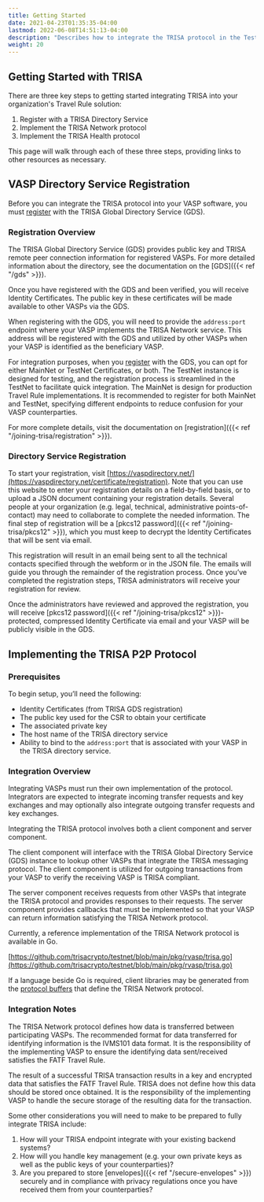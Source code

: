 ```yaml
---
title: Getting Started
date: 2021-04-23T01:35:35-04:00
lastmod: 2022-06-08T14:51:13-04:00
description: "Describes how to integrate the TRISA protocol in the TestNet"
weight: 20
---
```



## Getting Started with TRISA

There are three key steps to getting started integrating TRISA into your organization's Travel Rule solution:

1. Register with a TRISA Directory Service
2. Implement the TRISA Network protocol
3. Implement the TRISA Health protocol

This page will walk through each of these three steps, providing links to other resources as necessary.

## VASP Directory Service Registration

Before you can integrate the TRISA protocol into your VASP software, you must [register](https://vaspdirectory.net/certificate/registration) with the TRISA Global Directory Service (GDS).

### Registration Overview

The TRISA Global Directory Service (GDS) provides public key and TRISA remote peer connection information for registered VASPs. For more detailed information about the directory, see the documentation on the [GDS]({{< ref "/gds" >}}).

Once you have registered with the GDS and been verified, you will receive Identity Certificates. The public key in these certificates will be made available to other VASPs via the GDS.

When registering with the GDS, you will need to provide the `address:port` endpoint where your VASP implements the TRISA Network service. This address will be registered with the GDS and utilized by other VASPs when your VASP is identified as the beneficiary VASP.

For integration purposes, when you [register](https://vaspdirectory.net/certificate/registration) with the GDS, you can opt for either MainNet or TestNet Certificates, or both. The TestNet instance is designed for testing, and the registration process is streamlined in the TestNet to facilitate quick integration. The MainNet is design for production Travel Rule implementations. It is recommended to register for both MainNet and TestNet, specifying different endpoints to reduce confusion for your VASP counterparties.

For more complete details, visit the documentation on [registration]({{< ref "/joining-trisa/registration" >}}).

### Directory Service Registration

To start your registration, visit [https://vaspdirectory.net/](https://vaspdirectory.net/certificate/registration). Note that you can use this website to enter your registration details on a field-by-field basis, or to upload a JSON document containing your registration details. Several people at your organization (e.g. legal, technical, administrative points-of-contact) may need to collaborate to complete the needed information. The final step of registration will be a [pkcs12 password]({{< ref "/joining-trisa/pkcs12" >}}), which you must keep to decrypt the Identity Certificates that will be sent via email.

This registration will result in an email being sent to all the technical contacts specified through the webform or in the JSON file. The emails will guide you through the remainder of the registration process. Once you’ve completed the registration steps, TRISA administrators will receive your registration for review.

Once the administrators have reviewed and approved the registration, you will receive [pkcs12 password]({{< ref "/joining-trisa/pkcs12" >}})-protected, compressed Identity Certificate via email and your VASP will be publicly visible in the GDS.


## Implementing the TRISA P2P Protocol

### Prerequisites

To begin setup, you’ll need the following:

*   Identity Certificates (from TRISA GDS registration)
*   The public key used for the CSR to obtain your certificate
*   The associated private key
*   The host name of the TRISA directory service
*   Ability to bind to the `address:port` that is associated with your VASP in the TRISA directory service.

### Integration Overview

Integrating VASPs must run their own implementation of the protocol. Integrators are expected to integrate incoming transfer requests and key exchanges and may optionally also integrate outgoing transfer requests and key exchanges.

Integrating the TRISA protocol involves both a client component and server component.

The client component will interface with the TRISA Global Directory Service (GDS) instance to lookup other VASPs that integrate the TRISA messaging protocol. The client component is utilized for outgoing transactions from your VASP to verify the receiving VASP is TRISA compliant.

The server component receives requests from other VASPs that integrate the TRISA protocol and provides responses to their requests. The server component provides callbacks that must be implemented so that your VASP can return information satisfying the TRISA Network protocol.

Currently, a reference implementation of the TRISA Network protocol is available in Go.

[https://github.com/trisacrypto/testnet/blob/main/pkg/rvasp/trisa.go](https://github.com/trisacrypto/testnet/blob/main/pkg/rvasp/trisa.go)

If a language beside Go is required, client libraries may be generated from the [protocol buffers](https://github.com/trisacrypto/trisa/tree/main/proto) that define the TRISA Network protocol.

### Integration Notes

The TRISA Network protocol defines how data is transferred between participating VASPs. The recommended format for data transferred for identifying information is the IVMS101 data format. It is the responsibility of the implementing VASP to ensure the identifying data sent/received satisfies the FATF Travel Rule.

The result of a successful TRISA transaction results in a key and encrypted data that satisfies the FATF Travel Rule. TRISA does not define how this data should be stored once obtained. It is the responsibility of the implementing VASP to handle the secure storage of the resulting data for the transaction.

Some other considerations you will need to make to be prepared to fully integrate TRISA include:

1. How will your TRISA endpoint integrate with your existing backend systems?
2. How will you handle key management (e.g. your own private keys as well as the public keys of your counterparties)?
3. Are you prepared to store [envelopes]({{< ref "/secure-envelopes" >}}) securely and in compliance with privacy regulations once you have received them from your counterparties?


